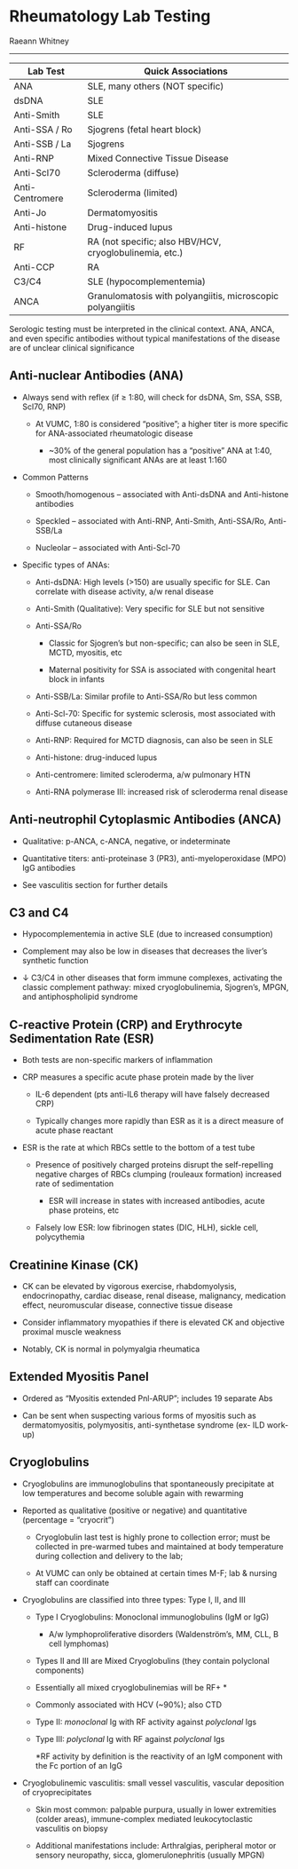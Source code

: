 # Rheumatology Lab Testing 

Raeann Whitney

---

| Lab Test        | Quick Associations                                         |
|-----------------|------------------------------------------------------------|
| ANA             | SLE, many others (NOT specific)                            |
| dsDNA           | SLE                                                        |
| Anti-Smith      | SLE                                                        |
| Anti-SSA / Ro   | Sjogrens (fetal heart block)                               |
| Anti-SSB / La   | Sjogrens                                                   |
| Anti-RNP        | Mixed Connective Tissue Disease                            |
| Anti-Scl70      | Scleroderma (diffuse)                                      |
| Anti-Centromere | Scleroderma (limited)                                      |
| Anti-Jo         | Dermatomyositis                                            |
| Anti-histone    | Drug-induced lupus                                         |
| RF              | RA (not specific; also HBV/HCV, cryoglobulinemia, etc.)    |
| Anti-CCP        | RA                                                         |
| C3/C4           | SLE (hypocomplementemia)                                   |
| ANCA            | Granulomatosis with polyangiitis, microscopic polyangiitis |

Serologic testing must be interpreted in the clinical context. ANA,
ANCA, and even specific antibodies without typical manifestations of the
disease are of unclear clinical significance

## Anti-nuclear Antibodies (ANA)

- Always send with reflex (if ≥ 1:80, will check for dsDNA, Sm, SSA,
    SSB, Scl70, RNP)

    - At VUMC, 1:80 is considered “positive”; a higher titer is more
        specific for ANA-associated rheumatologic disease

        - \~30% of the general population has a “positive” ANA at 1:40,
            most clinically significant ANAs are at least 1:160

- Common Patterns

    - Smooth/homogenous – associated with Anti-dsDNA and Anti-histone
        antibodies

    - Speckled – associated with Anti-RNP, Anti-Smith, Anti-SSA/Ro,
        Anti-SSB/La

    - Nucleolar – associated with Anti-Scl-70

- Specific types of ANAs:

    - Anti-dsDNA: High levels (\>150) are usually specific for SLE. Can
        correlate with disease activity, a/w renal disease

    - Anti-Smith (Qualitative): Very specific for SLE but not sensitive

    - Anti-SSA/Ro

        - Classic for Sjogren’s but non-specific; can also be seen in SLE,
            MCTD, myositis, etc

        - Maternal positivity for SSA is associated with congenital heart
            block in infants

    - Anti-SSB/La: Similar profile to Anti-SSA/Ro but less common

    - Anti-Scl-70: Specific for systemic sclerosis, most associated with
        diffuse cutaneous disease

    - Anti-RNP: Required for MCTD diagnosis, can also be seen in SLE

    - Anti-histone: drug-induced lupus

    - Anti-centromere: limited scleroderma, a/w pulmonary HTN

    - Anti-RNA polymerase III: increased risk of scleroderma renal disease

## Anti-neutrophil Cytoplasmic Antibodies (ANCA)

- Qualitative: p-ANCA, c-ANCA, negative, or indeterminate

- Quantitative titers: anti-proteinase 3 (PR3), anti-myeloperoxidase
    (MPO) IgG antibodies

- See vasculitis section for further details

## C3 and C4

- Hypocomplementemia in active SLE (due to increased consumption)

- Complement may also be low in diseases that decreases the liver’s
    synthetic function

- ↓ C3/C4 in other diseases that form immune complexes, activating the
    classic complement pathway: mixed cryoglobulinemia, Sjogren’s, MPGN,
    and antiphospholipid syndrome

## C-reactive Protein (CRP) and Erythrocyte Sedimentation Rate (ESR)

- Both tests are non-specific markers of inflammation

- CRP measures a specific acute phase protein made by the liver

    - IL-6 dependent (pts anti-IL6 therapy will have falsely decreased
        CRP)

    - Typically changes more rapidly than ESR as it is a direct measure of
        acute phase reactant

- ESR is the rate at which RBCs settle to the bottom of a test tube

    - Presence of positively charged proteins disrupt the self-repelling
        negative charges of RBCs clumping (rouleaux formation) increased
        rate of sedimentation

        - ESR will increase in states with increased antibodies, acute
            phase proteins, etc

    - Falsely low ESR: low fibrinogen states (DIC, HLH), sickle cell,
        polycythemia

## Creatinine Kinase (CK)

- CK can be elevated by vigorous exercise, rhabdomyolysis,
    endocrinopathy, cardiac disease, renal disease, malignancy,
    medication effect, neuromuscular disease, connective tissue disease

- Consider inflammatory myopathies if there is elevated CK and
    objective proximal muscle weakness

- Notably, CK is normal in polymyalgia rheumatica

## Extended Myositis Panel

- Ordered as “Myositis extended Pnl-ARUP”; includes 19 separate Abs

- Can be sent when suspecting various forms of myositis such as
    dermatomyositis, polymyositis, anti-synthetase syndrome (ex- ILD
    work-up)

## Cryoglobulins

- Cryoglobulins are immunoglobulins that spontaneously precipitate at
    low temperatures and become soluble again with rewarming

- Reported as qualitative (positive or negative) and quantitative
    (percentage = “cryocrit”)

    - Cryoglobulin last test is highly prone to collection error; must be
        collected in pre-warmed tubes and maintained at body temperature
        during collection and delivery to the lab;

    - At VUMC can only be obtained at certain times M-F; lab & nursing
        staff can coordinate

- Cryoglobulins are classified into three types: Type I, II, and III

    - Type I Cryoglobulins: Monoclonal immunoglobulins (IgM or IgG)

        - A/w lymphoproliferative disorders (Waldenström’s, MM, CLL, B
            cell lymphomas)

    - Types II and III are Mixed Cryoglobulins (they contain polyclonal
        components)

    - Essentially all mixed cryoglobulinemias will be RF+ \*

    - Commonly associated with HCV (\~90%); also CTD

    - Type II: *monoclonal* Ig with RF activity against *polyclonal* Igs

    - Type III: *polyclonal* Ig with RF against *polyclonal* Igs

        \*RF activity by definition is the reactivity of an IgM component
        with the Fc portion of an IgG
    
- Cryoglobulinemic vasculitis: small vessel vasculitis, vascular
        deposition of cryoprecipitates

    - Skin most common: palpable purpura, usually in lower extremities
        (colder areas), immune-complex mediated leukocytoclastic vasculitis
        on biopsy

    - Additional manifestations include: Arthralgias, peripheral motor or
        sensory neuropathy, sicca, glomerulonephritis (usually MPGN)
